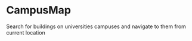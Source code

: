 # CampusMap
Search for buildings on universities campuses and navigate to them from current location
